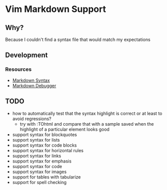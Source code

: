 # Vim Markdown Support
## Why?
Because I couldn't find a syntax file that would match my expectations

## Development
### Resources
* [Markdown Syntax](http://daringfireball.net/projects/markdown/syntax)
* [Markdown Debugger](http://daringfireball.net/projects/markdown/dingus)

## TODO
* how to automatically test that the syntax highlight is correct or at least to avoid regressions?
  * try with :TOhtml and compare that with a sample saved when the highlight of a particular element looks good
* support syntax for blockquotes
* support syntax for lists
* support syntax for code blocks
* support syntax for horizontal rules
* support syntax for links
* support syntax for emphasis
* support syntax for code
* support syntax for images
* support for tables with tabularize
* support for spell checking
